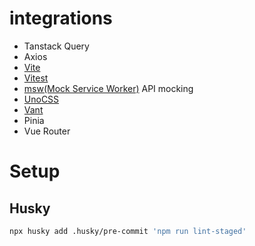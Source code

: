 # integrations

- Tanstack Query
- Axios
- [Vite](https://vitejs.dev)
- [Vitest](https://vitest.dev)
- [msw(Mock Service Worker)](https://mswjs.io/) API mocking
- [UnoCSS](https://unocss.dev/)
- [Vant](https://vant-ui.github.io/vant/#/zh-CN)
- Pinia
- Vue Router

# Setup

## Husky

```bash
npx husky add .husky/pre-commit 'npm run lint-staged'
```